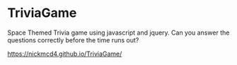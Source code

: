 # TriviaGame

Space Themed Trivia game using javascript and jquery. Can you answer the questions correctly before the time runs out?

https://nickmcd4.github.io/TriviaGame/